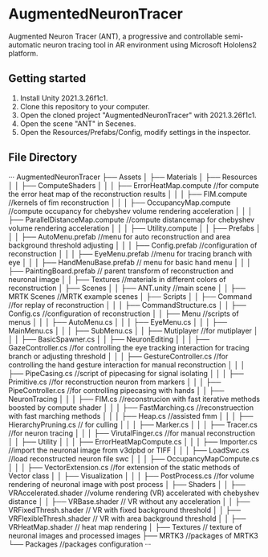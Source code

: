 # AugmentedNeuronTracer
Augmented Neuron Tracer (ANT), a progressive and controllable semi-automatic neuron tracing tool in AR environment using Microsoft Hololens2 platform.
## Getting started
1. Install Unity 2021.3.26f1c1.
2. Clone this repository to your computer.
3. Open the cloned project "AugmentedNeuronTracer" with 2021.3.26f1c1.
4. Open the scene "ANT" in Secenes.
5. Open the Resources/Prefabs/Config, modify settings in the inspector.
## File Directory
···
AugmentedNeuronTracer
├── Assets
│   ├── Materials
│   ├── Resources
│   │   ├── ComputeShaders
│   │   │   ├── ErrorHeatMap.compute //for compute the error heat map of the reconstruction results
│   │   │   ├── FIM.compute //kernels of fim reconstruction
│   │   │   ├── OccupancyMap.compute //compute occupancy for chebyshev volume rendering acceleration
│   │   │   ├── ParallelDistanceMap.compute //compute distancemap for chebyshev volume rendering acceleration
│   │   │   ├── Utility.compute
│   │   ├── Prefabs
│   │   │   ├── AutoMenu.prefab //menu for auto reconstruction and area background threshold adjusting
│   │   │   ├── Config.prefab //configuration of reconstruction
│   │   │   ├── EyeMenu.prefab //menu for tracing branch with eye
│   │   │   ├── HandMenuBase.prefab // menu for basic hand menu
│   │   │   ├── PaintingBoard.prefab // parent transform of reconstruction and neuronal image
│   │   ├── Textures //materials in different colors of reconstruction
│   ├── Scenes
│   │   ├── ANT.unity //main scene
│   │   ├── MRTK Scenes //MRTK example scenes
│   ├── Scripts
│   │   ├── Command //for replay of reconstruction
│   │   │   ├── CommandStructure.cs
│   │   ├── Config.cs //configuration of reconstruction
│   │   ├── Menu //scripts of menus
│   │   │   ├── AutoMenu.cs
│   │   │   ├── EyeMenu.cs
│   │   │   ├── MainMenu.cs
│   │   │   ├── SubMenu.cs
│   │   ├── Mutiplayer //for mutiplayer
│   │   │   ├── BasicSpawner.cs
│   │   ├── NeuronEditing 
│   │   │   ├── GazeController.cs //for controlling the eye tracking interaction for tracing branch or adjusting threshold
│   │   │   ├── GestureController.cs //for controlling the hand gesture interaction for manual reconstruction
│   │   │   ├── PipeCasing.cs //script of pipecasing for signal isolating
│   │   │   ├── Primitive.cs //for reconstruction neuron from markers
│   │   │   ├── PipeController.cs //for controlling pipecasing with hands
│   │   ├── NeuronTracing
│   │   │   ├── FIM.cs //reconstrucion with fast iterative methods boosted by compute shader
│   │   │   ├── FastMarching.cs //reconstruection with fast marching methods
│   │   │   ├── Heap.cs //assisted fmm
│   │   │   ├── HierarchyPruning.cs // for culling
│   │   │   ├── Marker.cs 
│   │   │   ├── Tracer.cs //for neuron tracing
│   │   │   ├── VirutalFinger.cs //for manual reconstruction
│   │   ├── Utility
│   │   │   ├── ErrorHeatMapCompute.cs 
│   │   │   ├── Importer.cs //import the neuronal image from v3dpbd or TIFF
│   │   │   ├── LoadSwc.cs //load reconstructed neuron file swc
│   │   │   ├── OccupancyMapCompute.cs 
│   │   │   ├── VectorExtension.cs //for extension of the static methods of Vector class
│   │   ├── Visualization
│   │   │   ├── PostProcess.cs //for volume rendering of neuronal image with post process
│   ├── Shaders
│   │   ├── VRAccelerated.shader //volume rendering (VR) accelerated with chebyshev distance
│   │   ├── VRBase.shader // VR without any acceleration
│   │   ├── VRFixedThresh.shader // VR with fixed background threshold
│   │   ├── VRFlexibleThresh.shader // VR with area background threshold
│   │   ├── VRHeatMap.shader // heat map rendering
│   ├── Textures // texture of neuronal images and processed images
├── MRTK3 //packages of MRTK3
└── Packages //packages configuration
···
